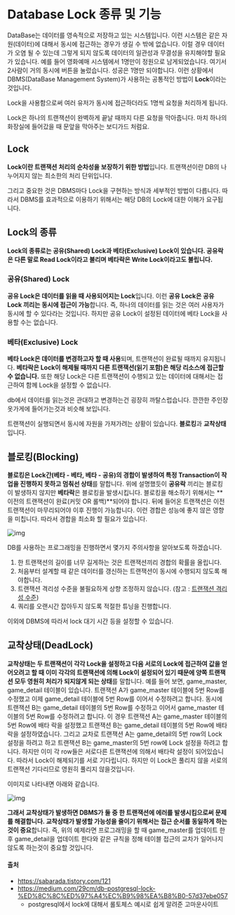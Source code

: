 # Database Lock 종류 및 기능

DataBase는 데이터를 영속적으로 저장하고 있는 시스템입니다. 이런 시스템은 같은 자원(데이터)에 대해서 동시에 접근하는 경우가 생길 수 밖에 없습니다. 이럴 경우 데이터가 오염 될 수 있는데 그렇게 되지 않도록 데이터의 일관성과 무결성을 유지해야할 필요가 있습니다. 예를 들어 영화예매 시스템에서 1명만이 정원으로 남게되었습니다. 여기서 2사람이 거의 동시에 버튼을 눌렀습니다. 성공은 1명만 되야합니다. 이런 상황에서 DBMS(DataBase Management System)가 사용하는 공통적인 방법이 **Lock**이라는 것입니다.

Lock을 사용함으로써 여러 유저가 동시에 접근하더라도 1명씩 요청을 처리하게 됩니다. 

Lock은 하나의 트랜잭션이 완벽하게 끝날 때까지 다른 요청을 막아줍니다. 마치 하나의 화장실에 들어갔을 때 문앞을 막아주는 보디가드 처럼요.

## Lock

**Lock이란 트랜잭션 처리의 순차성을 보장하기 위한 방법**입니다. 트랜잭션이란 DB의 나누어지지 않는 최소한의 처리 단위입니다. 

그리고 중요한 것은 DBMS마다 Lock을 구현하는 방식과 세부적인 방법이 다릅니다. 따라서 DBMS를 효과적으로 이용하기 위해서는 해당 DB의 Lock에 대한 이해가 요구됩니다.

## Lock의 종류

**Lock의 종류로는 공유(Shared) Lock과 베타(Exclusive) Lock이 있습니다. 공유락은 다른 말로 Read Lock이라고 불리며 베타락은 Write Lock이라고도 불립니다.**

### 공유(Shared) Lock

**공유 Lock은 데이터를 읽을 때 사용되어지는 Lock**입니다. 이런 **공유 Lock은 공유 Lock 끼리는 동시에 접근이 가능**합니다. 즉, 하나의 데이터를 읽는 것은 여러 사용자가 동시에 할 수 있다라는 것입니다. 하지만 공유 Lock이 설정된 데이터에 베타 Lock을 사용할 수는 없습니다.

### 베타(Exclusive) Lock

**베타 Lock은 데이터를 변경하고자 할 때 사용**되며, 트랜잭션이 완료될 때까지 유지됩니다. **베타락은 Lock이 해제될 때까지 다른 트랜잭션(읽기 포함)은 해당 리소스에 접근할 수 없습니다.** 또한 해당 Lock은 다른 트랜잭션이 수행되고 있는 데이터에 대해서는 접근하여 함께 Lock을 설정할 수 없습니다.



db에서 데이터를 읽는것은 관대하고 변경하는건 굉장히 까탈스럽습니다. 깐깐한 주인장 옷가게에 들어가는것과 비슷해 보입니다.

트랜잭션이 실행되면서 동시에 자원을 가져가려는 상황이 있습니다. **블로킹**과 **교착상태** 입니다.





## 블로킹(Blocking)

**블로킹은 Lock간(베타 - 베타, 베타 - 공유)의 경합이 발생하여 특정 Transaction이 작업을 진행하지 못하고 멈춰선 상태**를 말합니다. 위에 설명했듯이 **공유락** 끼리는 블로킹이 발생하지 않지만 **베타락**은 블로킹을 발생시킵니다. 블로킹을 해소하기 위해서는 **이전의 트랜잭션이 완료(커밋 OR 롤백)**되어야 합니다. 뒤에 들어온 트랜잭션은 이전 트랜잭션이 마무리되어야 이후 진행이 가능합니다. 이런 경합은 성능에 좋지 않은 영향을 미칩니다. 따라서 경합을 최소화 할 필요가 있습니다.



![img](https://blog.kakaocdn.net/dn/Hkc78/btqL3wfemow/apZ9CtndatkDz9ATfpLYoK/img.png)



DB를 사용하는 프로그래밍을 진행하면서 몇가지 주의사항을 알아보도록 하겠습니다.

1. 한 트랜잭션의 길이를 너무 길게하는 것은 트랜잭션끼리 경합의 확률을 올립니다.
2. 처음부터 설계할 때 같은 데이터를 갱신하는 트랜잭션이 동시에 수행되지 않도록 해야합니다.
3. 트랜잭션 격리성 수준을 불필요하게 상향 조정하지 않습니다. (참고 : [트랜잭션 격리성 수준](https://sabarada.tistory.com/117))
4. 쿼리를 오랜시간 잡아두지 않도록 적절한 튜닝을 진행합니다.

이외에 DBMS에 따라서 lock 대기 시간 등을 설정할 수 있습니다.



## 교착상태(DeadLock)

**교착상태는 두 트랜잭션이 각각 Lock을 설정하고 다음 서로의 Lock에 접근하여 값을 얻어오려고 할 때 이미 각각의 트랜잭션에 의해 Lock이 설정되어 있기 때문에 양쪽 트랜잭션 모두 영원히 처리가 되지않게 되는 상태**를 말합니다. 예를 들어 보면, game_master, game_detail 테이블이 있습니다. 트랜잭션 A가 game_master 테이블에 5번 Row를 수정했고 이제 game_detail 테이블에 5번 Row를 이어서 수정하려고 합니다. 동시에 트랜잭션 B는 game_detail 테이블의 5번 Row를 수정하고 이어서 game_master 테이블의 5번 Row를 수정하려고 합니다. 이 경우 트랜잭션 A는 game_master 테이블의 5번 Row에 배타 락을 설정했고 트랜잭션 B는 game_detail 테이블의 5번 Row에 배타 락을 설정하였습니다. 그리고 교차로 트랜잭션 A는 game_detail의 5번 row의 Lock 설정을 하려고 하고 트랜잭션 B는 game_master의 5번 row에 Lock 설정을 하려고 합니다. 하지만 이미 각 row들은 서로다른 트랜잭션에 의해서 배타락 설정이 되어있습니다. 따라서 Lock이 해제되기를 서로 기다립니다. 하지만 이 Lock은 풀리지 않을 서로의 트랜잭션 기다리므로 영원히 풀리지 않을것입니다.

이미지로 나타내면 아래와 같습니다.



![img](https://blog.kakaocdn.net/dn/IAs6r/btqL39jMHtW/mzTqIspCi0K0n01KTKz0h0/img.png)



**그래서 교착상태가 발생하면 DBMS가 둘 중 한 트랜잭션에 에러를 발생시킴으로써 문제를 해결합니다. 교착상태가 발생할 가능성을 줄이기 위해서는 접근 순서를 동일하게 하는것이 중요**합니다. 즉, 위의 예제라면 프로그래밍을 할 때 game_master를 업데이트 한 후 game_detail을 업데이트 한다와 같은 규칙을 정해 테이블 접근의 교차가 일어나지 않도록 하는것이 중요할 것입니다.





#### 출처

- https://sabarada.tistory.com/121
- https://medium.com/29cm/db-postgresql-lock-%ED%8C%8C%ED%97%A4%EC%B9%98%EA%B8%B0-57d37ebe057
  -  postgresql에서 lock에 대해서 롤토체스 예시로 쉽게 알려준 고마운사이트
